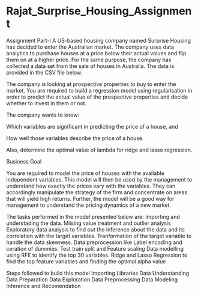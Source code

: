 # Rajat_Surprise_Housing_Assignment

Assignment Part-I
A US-based housing company named Surprise Housing has decided to enter the Australian market. The company uses data analytics to purchase houses at a price below their actual values and flip them on at a higher price. For the same purpose, the company has collected a data set from the sale of houses in Australia. The data is provided in the CSV file below.

 
The company is looking at prospective properties to buy to enter the market. You are required to build a regression model using regularisation in order to predict the actual value of the prospective properties and decide whether to invest in them or not.


The company wants to know:

Which variables are significant in predicting the price of a house, and

How well those variables describe the price of a house.

Also, determine the optimal value of lambda for ridge and lasso regression.

Business Goal 

You are required to model the price of houses with the available independent variables. This model will then be used by the management to understand how exactly the prices vary with the variables. They can accordingly manipulate the strategy of the firm and concentrate on areas that will yield high returns. Further, the model will be a good way for management to understand the pricing dynamics of a new market.

The tasks performed in the model presented below are:
Importing and understading the data.
Miising value treatment and outlier analysis
Exploratory data analysis to find out the inference about the data and its correlation with the target variables.
Tranformation of the target variable to handle the data skewness.
Data preprocession like Label encoding and ceration of dummies.
Test train split and Feature scaling
Data modelling using RFE to identify the top 30 variables.
Ridge and Lasso Regression to find the top feature variables and finding the optimal alpha value

Steps followed to build this model
Importing Libraries
Data Understanding
Data Preparation
Data Exploration
Data Preprocessing
Data Modeling
Inference and Recomendation
